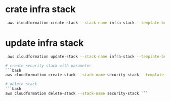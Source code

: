 # crate infra stack
```bash
 aws cloudformation create-stack --stack-name infra-stack --template-body file://infra-stack.yaml
```

# update infra stack
 ```bash
  aws cloudformation update-stack --stack-name infra-stack --template-body file://infra-stack.yaml ```

# create security stack with parameter
```bash
aws cloudformation create-stack --stack-name security-stack --template-body file://security-stack.yaml --parameter ParameterKey=infraStackName,ParameterValue=infra-stack ```

# delete stack 
```bash
aws cloudformation delete-stack --stack-name security-stack ```
